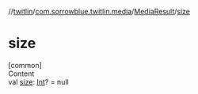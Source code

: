 //[twitlin](../../index.md)/[com.sorrowblue.twitlin.media](../index.md)/[MediaResult](index.md)/[size](size.md)



# size  
[common]  
Content  
val [size](size.md): [Int](https://kotlinlang.org/api/latest/jvm/stdlib/kotlin/-int/index.html)? = null  



